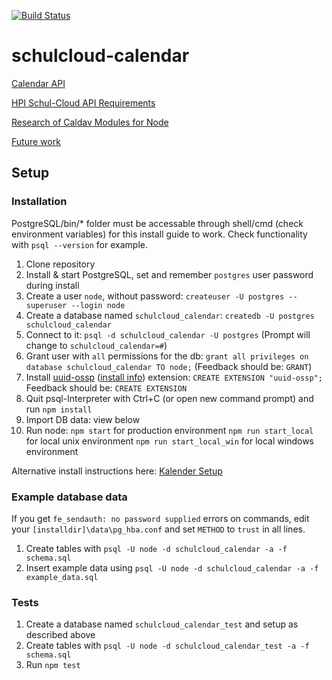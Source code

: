 [![Build Status](https://travis-ci.org/hpi-schul-cloud/schulcloud-calendar.svg?branch=master)](https://travis-ci.org/hpi-schul-cloud/schulcloud-calendar)

# schulcloud-calendar

[Calendar API](https://schul-cloud.github.io/schulcloud-calendar/#/default)

[HPI Schul-Cloud API Requirements](https://github.com/hpi-schulcloud/schulcloud-calendar/blob/master/wiki/schulcloud-api-requirements.md)

[Research of Caldav Modules for Node](https://github.com/hpi-schulcloud/schulcloud-calendar/blob/master/wiki/node-caldav-research.md)

[Future work](https://github.com/hpi-schulcloud/schulcloud-calendar/blob/master/wiki/future-work.md)

## Setup
### Installation
PostgreSQL/bin/* folder must be accessable through shell/cmd (check environment variables) for this install guide to work. Check functionality with `psql --version` for example.
1. Clone repository
2. Install & start PostgreSQL, set and remember `postgres` user password during install
3. Create a user `node`, without password: `createuser -U postgres --superuser --login node`
4. Create a database named `schulcloud_calendar`: `createdb -U postgres schulcloud_calendar`
5. Connect to it: `psql -d schulcloud_calendar -U postgres`
   (Prompt will change to `schulcloud_calendar=#`)
6. Grant user with `all` permissions for the db: `grant all privileges on database schulcloud_calendar TO node;`
   (Feedback should be: `GRANT`)
7. Install [uuid-ossp](https://www.postgresql.org/docs/current/static/uuid-ossp.html) ([install info](https://www.postgresql.org/message-id/C5EBF511-835E-4F24-A4E4-6CC0119F48E4%40me.com)) extension: `CREATE EXTENSION "uuid-ossp";`
   Feedback should be: `CREATE EXTENSION`
8. Quit psql-Interpreter with Ctrl+C (or open new command prompt) and run `npm install`
9. Import DB data: view below
10. Run node:
   `npm start` for production environment
   `npm run start_local` for local unix environment
   `npm run start_local_win` for local windows environment

Alternative install instructions here: [Kalender Setup](https://docs.schul-cloud.org/display/SCDOK/Setup#Setup-Kalender)

### Example database data
If you get `fe_sendauth: no password supplied` errors on commands, edit your `[installdir]\data\pg_hba.conf` and set `METHOD` to `trust` in all lines.
1. Create tables with `psql -U node -d schulcloud_calendar -a -f schema.sql`
2. Insert example data using `psql -U node -d schulcloud_calendar -a -f example_data.sql`

### Tests
1. Create a database named `schulcloud_calendar_test` and setup as described above
2. Create tables with `psql -U node -d schulcloud_calendar_test -a -f schema.sql`
3. Run `npm test`
